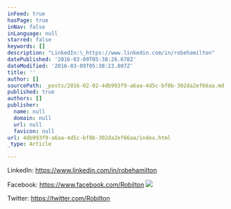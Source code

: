 ```yaml
---
inFeed: true
hasPage: true
inNav: false
inLanguage: null
starred: false
keywords: []
description: "LinkedIn:\_https://www.linkedin.com/in/robehamilton"
datePublished: '2016-03-09T05:38:26.678Z'
dateModified: '2016-03-09T05:38:23.807Z'
title: ''
author: []
sourcePath: _posts/2016-02-02-4db993f9-a6aa-4d5c-bf0b-302da2ef66aa.md
published: true
authors: []
publisher:
  name: null
  domain: null
  url: null
  favicon: null
url: 4db993f9-a6aa-4d5c-bf0b-302da2ef66aa/index.html
_type: Article

---
```

LinkedIn: https://www.linkedin.com/in/robehamilton

Facebook: https://www.facebook.com/Robilton
![](https://the-grid-user-content.s3-us-west-2.amazonaws.com/70b73b79-6400-41a1-a31d-be39e8df69ea.png)

Twitter: https://twitter.com/Robilton